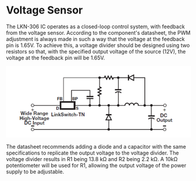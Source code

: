 # Voltage Sensor

The LKN-306 IC operates as a closed-loop control system, with feedback from the voltage sensor. According to the component's datasheet, the PWM adjustment is always made in such a way that the voltage at the feedback pin is 1.65V. To achieve this, a voltage divider should be designed using two resistors so that, with the specified output voltage of the source (12V), the voltage at the feedback pin will be 1.65V.

<p align="center">
  <img src="/images/components/LNK/LNKCircuit.png" alt="Datasheet Circuit">
</p>

The datasheet recommends adding a diode and a capacitor with the same specifications to replicate the output voltage to the voltage divider. The voltage divider results in R1 being 13.8 kΩ and R2 being 2.2 kΩ. A 10kΩ potentiometer will be used for R1, allowing the output voltage of the power supply to be adjustable.